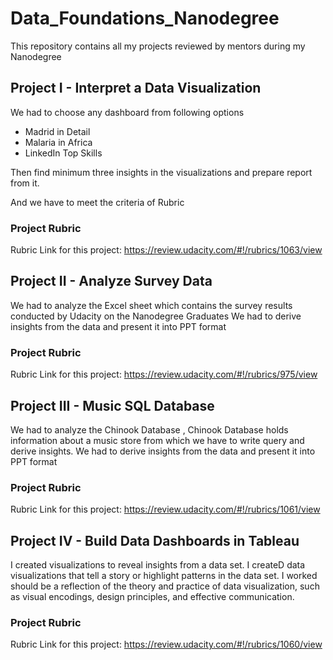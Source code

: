# Data_Foundations_Nanodegree
This repository contains all my projects reviewed by mentors during my Nanodegree

## Project I - Interpret a Data Visualization
We had to choose any dashboard from following options

* Madrid in Detail
* Malaria in Africa
* LinkedIn Top Skills 

Then find minimum three insights in the visualizations and prepare report from it.

And we have to meet the criteria of Rubric
### Project Rubric
Rubric Link for this project: https://review.udacity.com/#!/rubrics/1063/view

## Project II - Analyze Survey Data
We had to analyze the Excel sheet which contains the survey results conducted by Udacity on the Nanodegree Graduates
We had to derive insights from the data and present it into PPT format 

### Project Rubric
Rubric Link for this project: https://review.udacity.com/#!/rubrics/975/view


## Project III - Music SQL Database
We had to analyze the Chinook Database , Chinook Database holds information about a music store from which we have to write query and derive insights.
We had to derive insights from the data and present it into PPT format 

### Project Rubric
Rubric Link for this project: https://review.udacity.com/#!/rubrics/1061/view



## Project IV - Build Data Dashboards in Tableau
 I created visualizations to reveal insights from a data set. I createD data visualizations that tell a story or highlight patterns in the data set. I worked should be a reflection of the theory and practice of data visualization, such as visual encodings, design principles, and effective communication.

### Project Rubric
Rubric Link for this project: https://review.udacity.com/#!/rubrics/1060/view
